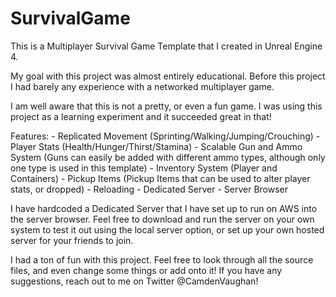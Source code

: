 # SurvivalGame
 
This is a Multiplayer Survival Game Template that I created in Unreal Engine 4.

My goal with this project was almost entirely educational. Before this project I had barely any experience with a networked multiplayer game.

I am well aware that this is not a pretty, or even a fun game. I was using this project as a learning experiment and it succeeded great in that!


Features:
	- Replicated Movement (Sprinting/Walking/Jumping/Crouching)
	- Player Stats (Health/Hunger/Thirst/Stamina)
	- Scalable Gun and Ammo System (Guns can easily be added with different ammo types, although only one type is used in this template)
	- Inventory System (Player and Containers)
	- Pickup Items (Pickup Items that can be used to alter player stats, or dropped)
	- Reloading
	- Dedicated Server
	- Server Browser

I have hardcoded a Dedicated Server that I have set up to run on AWS into the server browser. Feel free to download and run the server on your own system to test it out using the local server option,
or set up your own hosted server for your friends to join.

I had a ton of fun with this project. Feel free to look through all the source files, and even change some things or add onto it! If you have any suggestions, reach out to me on Twitter @CamdenVaughan!